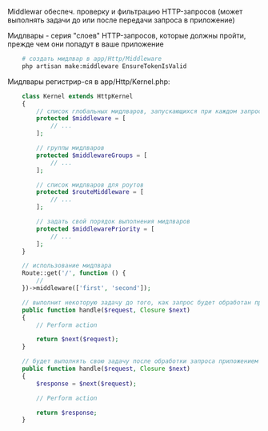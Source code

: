 Middlewar обеспеч. проверку и фильтрацию HTTP-запросов (может выполнять задачи до или после передачи запроса в приложение)

Мидлвары - серия "слоев" HTTP-запросов, которые должны пройти, прежде чем они попадут в ваше приложение

```bash
    # создать мидлвар в app/Http/Middleware
    php artisan make:middleware EnsureTokenIsValid
```

Мидлвары регистрир-ся в app/Http/Kernel.php:

```php
    class Kernel extends HttpKernel
    {
        // список глобальных мидлваров, запускающихся при каждом запросе
        protected $middleware = [
            // ...
        ];

        // группы мидлваров
        protected $middlewareGroups = [
            // ...
        ];

        // список мидлваров для роутов
        protected $routeMiddleware = [
            // ...
        ];

        // задать свой порядок выполнения мидлваров
        protected $middlewarePriority = [
            // ...
        ];
    }

    // использование мидлвара
    Route::get('/', function () {
        //
    })->middleware(['first', 'second']);
```

```php
    // выполнит некоторую задачу до того, как запрос будет обработан приложением
    public function handle($request, Closure $next)
    {
        // Perform action

        return $next($request);
    }

    // будет выполнять свою задачу после обработки запроса приложением
    public function handle($request, Closure $next)
    {
        $response = $next($request);

        // Perform action

        return $response;
    }
```

